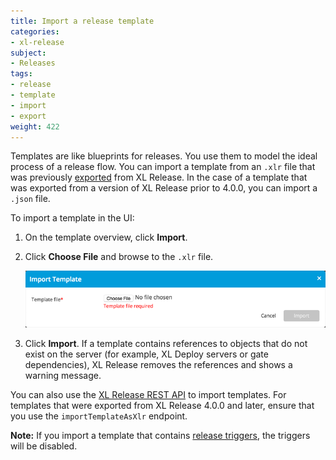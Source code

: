 ```yaml
---
title: Import a release template
categories:
- xl-release
subject:
- Releases
tags:
- release
- template
- import
- export
weight: 422
---
```


Templates are like blueprints for releases. You use them to model the ideal process of a release flow. 	You can import a template from an `.xlr` file that was previously [exported](/xl-release/how-to/using-the-release-flow-editor.html) from XL Release. In the case of a template that was exported from a version of XL Release prior to 4.0.0, you can import a `.json` file.

To import a template in the UI:

1. On the template overview, click **Import**.
2. Click **Choose File** and browse to the `.xlr` file.

    ![Import template](../images/import-dialog-1.png)

3. Click **Import**. If a template contains references to objects that do not exist on the server (for example, XL Deploy servers or gate dependencies), XL Release removes the references and shows a warning message.

You can also use the [XL Release REST API](https://docs.xebialabs.com/xl-release/latest/rest-api/) to import templates. For templates that were exported from XL Release 4.0.0 and later, ensure that you use the `importTemplateAsXlr` endpoint.

**Note:** If you import a template that contains [release triggers](/xl-release/how-to/create-a-release-trigger.html), the triggers will be disabled.
